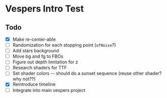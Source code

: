 Vespers Intro Test
===================

Todo
----

 - [x] Make re-center-able
 - [ ] Randomization for each stopping point (`ofNoise`?)
 - [ ] Add stars background
 - [ ] Move bg and fg to FBOs
 - [ ] Figure out depth limitation for z
 - [ ] Research shaders for TTF
 - [ ] Set shader colors -- should do a sunset sequence (reuse other shader? why not??)
 - [x] Reintroduce timeline
 - [ ] Integrate into main vespers project
